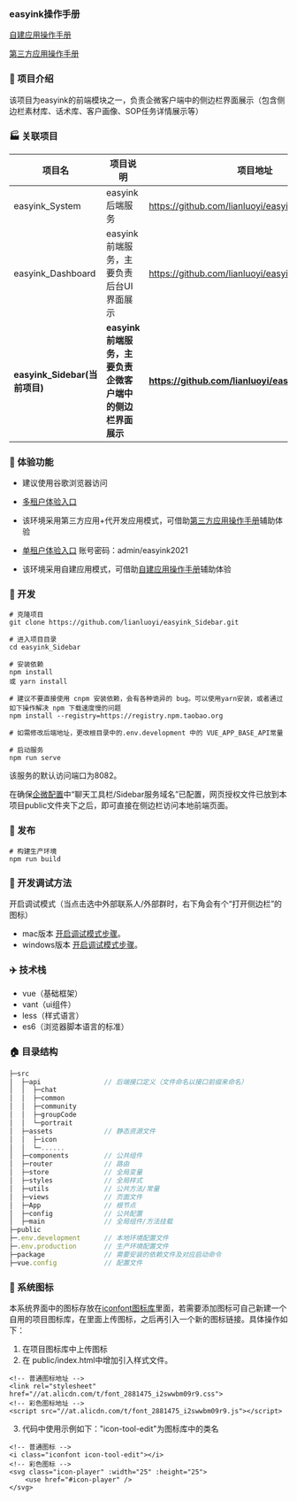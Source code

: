 ### easyink操作手册

[自建应用操作手册](https://www.yuque.com/docs/share/9217b462-a4c2-4d4a-97cb-48eebf800784?#hsf4v)

[第三方应用操作手册](https://www.yuque.com/docs/share/591b5dff-f705-413e-b167-e8ef72d519bf?#O35E2)

### :rocket: 项目介绍
该项目为easyink的前端模块之一，负责企微客户端中的侧边栏界面展示（包含侧边栏素材库、话术库、客户画像、SOP任务详情展示等）

### :factory: 关联项目

| 项目名                          | 项目说明                                                    | 项目地址                                               |
| ------------------------------- | ----------------------------------------------------------- | ------------------------------------------------------ |
| easyink_System                | easyink后端服务                                           | https://github.com/lianluoyi/easyink_System.git      |
| easyink_Dashboard             | easyink前端服务，主要负责后台UI界面展示                   | https://github.com/lianluoyi/easyink_Dashboard.git   |
| **easyink_Sidebar(当前项目)** | **easyink前端服务，主要负责企微客户端中的侧边栏界面展示** | **https://github.com/lianluoyi/easyink_Sidebar.git** |



### :star2: 体验功能

- 建议使用谷歌浏览器访问

- [多租户体验入口](http://www.easyink.net)

- 该环境采用第三方应用+代开发应用模式，可借助[第三方应用操作手册](https://www.yuque.com/docs/share/591b5dff-f705-413e-b167-e8ef72d519bf?#O35E2)辅助体验

- [单租户体验入口](http://119.91.63.136:8091)  账号密码：admin/easyink2021

- 该环境采用自建应用模式，可借助[自建应用操作手册](https://www.yuque.com/docs/share/9217b462-a4c2-4d4a-97cb-48eebf800784?#hsf4v)辅助体验

### :checkered_flag: 开发

```
# 克隆项目
git clone https://github.com/lianluoyi/easyink_Sidebar.git

# 进入项目目录
cd easyink_Sidebar

# 安装依赖
npm install
或 yarn install

# 建议不要直接使用 cnpm 安装依赖，会有各种诡异的 bug。可以使用yarn安装，或者通过如下操作解决 npm 下载速度慢的问题
npm install --registry=https://registry.npm.taobao.org

# 如需修改后端地址，更改根目录中的.env.development 中的 VUE_APP_BASE_API常量

# 启动服务
npm run serve
```

该服务的默认访问端口为8082。

在确保[企微配置](http://localhost/#/system/sysSetting/enterpriseWechat)中“聊天工具栏/Sidebar服务域名”已配置，网页授权文件已放到本项目public文件夹下之后，即可直接在侧边栏访问本地前端页面。


### :checkered_flag: 发布
```
# 构建生产环境
npm run build
```

### :round_pushpin: 开发调试方法
开启调试模式（当点击选中外部联系人/外部群时，右下角会有个“打开侧边栏”的图标）

 - mac版本
   [开启调试模式步骤](https://developer.work.weixin.qq.com/document/path/90315#%E4%BC%81%E4%B8%9A%E5%BE%AE%E4%BF%A1mac%E7%89%88%E6%9C%AC%E8%B0%83%E8%AF%95)。
 - windows版本
   [开启调试模式步骤](https://developer.work.weixin.qq.com/document/path/90315#%E4%BC%81%E4%B8%9A%E5%BE%AE%E4%BF%A1windows%E7%89%88%E6%9C%AC%E8%B0%83%E8%AF%95)。



### :airplane: 技术栈
* vue（基础框架）
* vant（ui组件）
* less（样式语言）
* es6（浏览器脚本语言的标准）

### :house: 目录结构

```javascript
├─src
│  ├─api                // 后端接口定义（文件命名以接口前缀来命名）
│  │  ├─chat
│  │  ├─common
│  │  ├─community
│  │  ├─groupCode
│  │  └─portrait
│  ├─assets             // 静态资源文件
│  │  ├─icon
│  │  └─......
│  ├─components         // 公共组件
│  ├─router             // 路由
│  ├─store              // 全局变量
│  ├─styles             // 全局样式
│  ├─utils              // 公共方法/常量
│  ├─views              // 页面文件
│  ├─App                // 根节点
│  ├─config             // 公共配置
│  ├─main               // 全局组件/方法挂载
├─public
├─.env.development      // 本地环境配置文件
├─.env.production       // 生产环境配置文件
├─package               // 需要安装的依赖文件及对应启动命令
├─vue.config            // 配置文件
```

### :art: 系统图标

本系统界面中的图标存放在[iconfont图标库](https://www.iconfont.cn)里面，若需要添加图标可自己新建一个自用的项目图标库，在里面上传图标，之后再引入一个新的图标链接。具体操作如下：

1. 在项目图标库中上传图标
2. 在 public/index.html中增加引入样式文件。

```
<!-- 普通图标地址 -->
<link rel="stylesheet" href="//at.alicdn.com/t/font_2881475_i2swwbm09r9.css">
<!-- 彩色图标地址 -->
<script src="//at.alicdn.com/t/font_2881475_i2swwbm09r9.js"></script>
```

3. 代码中使用示例如下："icon-tool-edit"为图标库中的类名

```
<!-- 普通图标 -->
<i class="iconfont icon-tool-edit"></i>
<!-- 彩色图标 -->
<svg class="icon-player" :width="25" :height="25">
    <use href="#icon-player" />
</svg>
```

